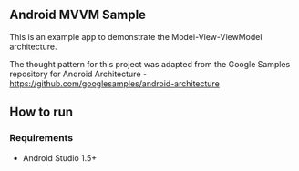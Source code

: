 ## Android MVVM Sample

This is an example app to demonstrate the Model-View-ViewModel architecture.

The thought pattern for this project was adapted from the Google Samples repository for Android Architecture - https://github.com/googlesamples/android-architecture

## How to run

### Requirements
  * Android Studio 1.5+





